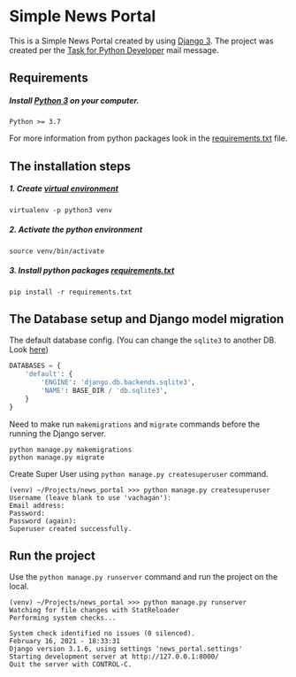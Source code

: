 # Simple News Portal
This is a Simple News Portal created by using [Django 3](https://docs.djangoproject.com/en/3.1/releases/3.0/).
The project was created per the [Task for Python Developer](task.txt) mail message.

## Requirements
##### Install [Python 3](https://www.python.org/downloads/) on your computer.
    Python >= 3.7
For more information from python packages look in the [requirements.txt](requirements.txt) file. 


## The installation steps
##### 1. Create [virtual environment](https://docs.python.org/3/tutorial/venv.html)
    virtualenv -p python3 venv
##### 2. Activate the python environment
    source venv/bin/activate
##### 3. Install python packages [requirements.txt](requirements.txt)
    pip install -r requirements.txt


## The Database setup and Django model migration
The default database config. (You can change the `sqlite3` to another DB. Look [here](https://docs.djangoproject.com/en/3.1/ref/databases/)) 
``` python
DATABASES = {
    'default': {
        'ENGINE': 'django.db.backends.sqlite3',
        'NAME': BASE_DIR / 'db.sqlite3',
    }
}
```
Need to make run `makemigrations` and `migrate` commands before the running the Django server.
``` shell script
python manage.py makemigrations
python manage.py migrate
```
Create Super User using `python manage.py createsuperuser` command. 
```shell script
(venv) ~/Projects/news_portal >>> python manage.py createsuperuser                                                                                                                                             
Username (leave blank to use 'vachagan'): 
Email address: 
Password: 
Password (again): 
Superuser created successfully.
```

## Run the project 
Use the `python manage.py runserver` command and run the project on the local.
```shell script
(venv) ~/Projects/news_portal >>> python manage.py runserver                                                                                                                                                   
Watching for file changes with StatReloader
Performing system checks...

System check identified no issues (0 silenced).
February 16, 2021 - 18:33:31
Django version 3.1.6, using settings 'news_portal.settings'
Starting development server at http://127.0.0.1:8000/
Quit the server with CONTROL-C.
```



      
